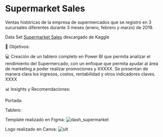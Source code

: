 # Supermarket Sales 

Ventas históricas de la empresa de supermercados que se registró en 3 sucursales diferentes durante 3 meses (enero, febrero y marzo) de 2019. 

Data Set [Supermarket Sales](https://www.kaggle.com/datasets/aungpyaeap/supermarket-sales) descargado de Kaggle

🎯 Objetivos:

💻 Creación de un tablero completo en Power BI que permita analizar el rendimiento del Supermercado, con un enfoque que permita ayudar al área de marketing a poder realizar promociones y XXXXX. Se presentan de manera clara los ingresos, costos, rentabilidad y otros indicadores claves. XXXX

📊 Insights y Recomendaciones:



Portada: 


Tablero: 


Template realizado en Figma: 
![dash_supermarket](https://github.com/user-attachments/assets/5433b0e5-e3ad-4328-a31f-642abd61c419)

Logo realizado en Canva: 
![ult](https://github.com/user-attachments/assets/56b3a8df-b50d-4938-b3f4-6ef2b736f357)

